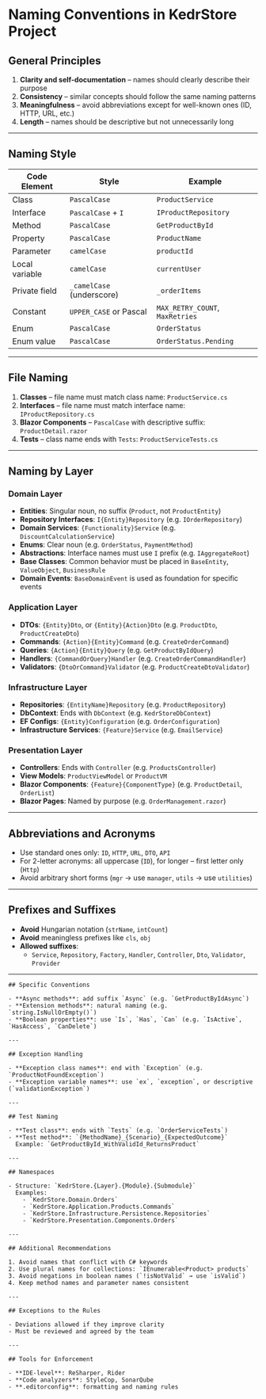 ﻿# Naming Conventions in KedrStore Project

## General Principles

1. **Clarity and self-documentation** – names should clearly describe their purpose
2. **Consistency** – similar concepts should follow the same naming patterns
3. **Meaningfulness** – avoid abbreviations except for well-known ones (ID, HTTP, URL, etc.)
4. **Length** – names should be descriptive but not unnecessarily long

---

## Naming Style

| Code Element       | Style                   | Example                        |
|--------------------|--------------------------|--------------------------------|
| Class              | `PascalCase`             | `ProductService`               |
| Interface          | `PascalCase` + `I`       | `IProductRepository`           |
| Method             | `PascalCase`             | `GetProductById`               |
| Property           | `PascalCase`             | `ProductName`                  |
| Parameter          | `camelCase`              | `productId`                    |
| Local variable     | `camelCase`              | `currentUser`                  |
| Private field      | `_camelCase` (underscore)| `_orderItems`                  |
| Constant           | `UPPER_CASE` or Pascal   | `MAX_RETRY_COUNT`, `MaxRetries`|
| Enum               | `PascalCase`             | `OrderStatus`                  |
| Enum value         | `PascalCase`             | `OrderStatus.Pending`          |

---

## File Naming

1. **Classes** – file name must match class name: `ProductService.cs`
2. **Interfaces** – file name must match interface name: `IProductRepository.cs`
3. **Blazor Components** – `PascalCase` with descriptive suffix: `ProductDetail.razor`
4. **Tests** – class name ends with `Tests`: `ProductServiceTests.cs`

---

## Naming by Layer

### Domain Layer

- **Entities**: Singular noun, no suffix (`Product`, not `ProductEntity`)
- **Repository Interfaces**: `I{Entity}Repository` (e.g. `IOrderRepository`)
- **Domain Services**: `{Functionality}Service` (e.g. `DiscountCalculationService`)
- **Enums**: Clear noun (e.g. `OrderStatus`, `PaymentMethod`)
- **Abstractions**: Interface names must use `I` prefix (e.g. `IAggregateRoot`)
- **Base Classes**: Common behavior must be placed in `BaseEntity`, `ValueObject`, `BusinessRule`
- **Domain Events**: `BaseDomainEvent` is used as foundation for specific events

### Application Layer

- **DTOs**: `{Entity}Dto`, or `{Entity}{Action}Dto` (e.g. `ProductDto`, `ProductCreateDto`)
- **Commands**: `{Action}{Entity}Command` (e.g. `CreateOrderCommand`)
- **Queries**: `{Action}{Entity}Query` (e.g. `GetProductByIdQuery`)
- **Handlers**: `{CommandOrQuery}Handler` (e.g. `CreateOrderCommandHandler`)
- **Validators**: `{DtoOrCommand}Validator` (e.g. `ProductCreateDtoValidator`)

### Infrastructure Layer

- **Repositories**: `{EntityName}Repository` (e.g. `ProductRepository`)
- **DbContext**: Ends with `DbContext` (e.g. `KedrStoreDbContext`)
- **EF Configs**: `{Entity}Configuration` (e.g. `OrderConfiguration`)
- **Infrastructure Services**: `{Feature}Service` (e.g. `EmailService`)

### Presentation Layer

- **Controllers**: Ends with `Controller` (e.g. `ProductsController`)
- **View Models**: `ProductViewModel` or `ProductVM`
- **Blazor Components**: `{Feature}{ComponentType}` (e.g. `ProductDetail`, `OrderList`)
- **Blazor Pages**: Named by purpose (e.g. `OrderManagement.razor`)

---

## Abbreviations and Acronyms

- Use standard ones only: `ID`, `HTTP`, `URL`, `DTO`, `API`
- For 2-letter acronyms: all uppercase (`ID`), for longer – first letter only (`Http`)
- Avoid arbitrary short forms (`mgr` → use `manager`, `utils` → use `utilities`)

---

## Prefixes and Suffixes

- **Avoid** Hungarian notation (`strName`, `intCount`)
- **Avoid** meaningless prefixes like `cls`, `obj`
- **Allowed suffixes**:
    - `Service`, `Repository`, `Factory`, `Handler`, `Controller`, `Dto`, `Validator`, `Provider`

---
~~~~
## Specific Conventions

- **Async methods**: add suffix `Async` (e.g. `GetProductByIdAsync`)
- **Extension methods**: natural naming (e.g. `string.IsNullOrEmpty()`)
- **Boolean properties**: use `Is`, `Has`, `Can` (e.g. `IsActive`, `HasAccess`, `CanDelete`)

---

## Exception Handling

- **Exception class names**: end with `Exception` (e.g. `ProductNotFoundException`)
- **Exception variable names**: use `ex`, `exception`, or descriptive (`validationException`)

---

## Test Naming

- **Test class**: ends with `Tests` (e.g. `OrderServiceTests`)
- **Test method**: `{MethodName}_{Scenario}_{ExpectedOutcome}`  
  Example: `GetProductById_WithValidId_ReturnsProduct`

---

## Namespaces

- Structure: `KedrStore.{Layer}.{Module}.{Submodule}`  
  Examples:
    - `KedrStore.Domain.Orders`
    - `KedrStore.Application.Products.Commands`
    - `KedrStore.Infrastructure.Persistence.Repositories`
    - `KedrStore.Presentation.Components.Orders`

---

## Additional Recommendations

1. Avoid names that conflict with C# keywords
2. Use plural names for collections: `IEnumerable<Product> products`
3. Avoid negations in boolean names (`!isNotValid` → use `isValid`)
4. Keep method names and parameter names consistent

---

## Exceptions to the Rules

- Deviations allowed if they improve clarity
- Must be reviewed and agreed by the team

---

## Tools for Enforcement

- **IDE-level**: ReSharper, Rider
- **Code analyzers**: StyleCop, SonarQube
- **.editorconfig**: formatting and naming rules